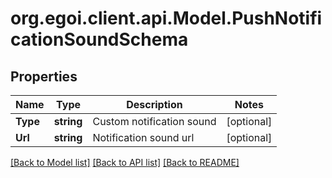 
# org.egoi.client.api.Model.PushNotificationSoundSchema

## Properties

Name | Type | Description | Notes
------------ | ------------- | ------------- | -------------
**Type** | **string** | Custom notification sound | [optional] 
**Url** | **string** | Notification sound url | [optional] 

[[Back to Model list]](../README.md#documentation-for-models)
[[Back to API list]](../README.md#documentation-for-api-endpoints)
[[Back to README]](../README.md)

